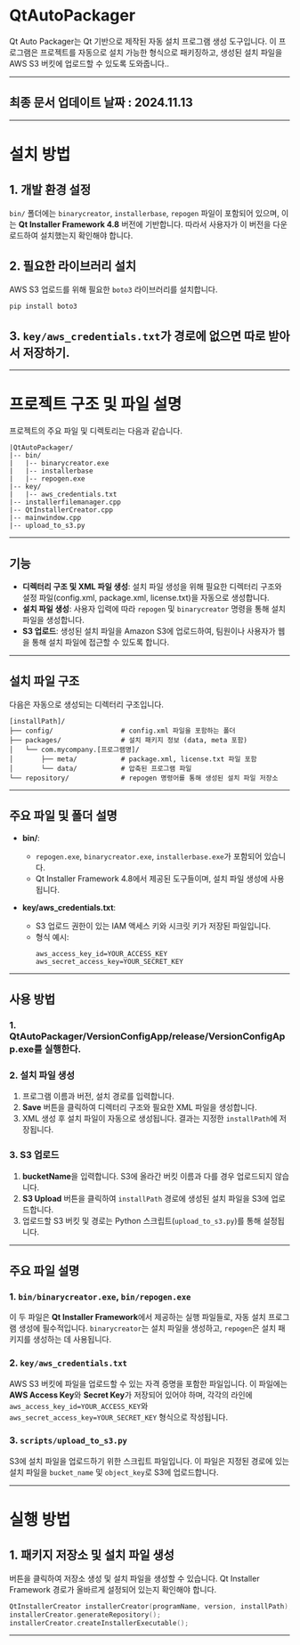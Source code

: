 # QtAutoPackager

Qt Auto Packager는 Qt 기반으로 제작된 자동 설치 프로그램 생성 도구입니다. 이 프로그램은 프로젝트를 자동으로 설치 가능한 형식으로 패키징하고, 생성된 설치 파일을 AWS S3 버킷에 업로드할 수 있도록 도와줍니다..

---

## 최종 문서 업데이트 날짜 : 2024.11.13

---

# 설치 방법

## 1. 개발 환경 설정  
`bin/` 폴더에는 `binarycreator`, `installerbase`, `repogen` 파일이 포함되어 있으며, 이는 **Qt Installer Framework 4.8** 버전에 기반합니다. 따라서 사용자가 이 버전을 다운로드하여 설치했는지 확인해야 합니다.

## 2. 필요한 라이브러리 설치  
AWS S3 업로드를 위해 필요한 `boto3` 라이브러리를 설치합니다. 

```bash
pip install boto3
```

## 3. `key/aws_credentials.txt`가 경로에 없으면 따로 받아서 저장하기.
---

# 프로젝트 구조 및 파일 설명

프로젝트의 주요 파일 및 디렉토리는 다음과 같습니다.

```
|QtAutoPackager/
|-- bin/
|   |-- binarycreator.exe
|   |-- installerbase
|   |-- repogen.exe
|-- key/
|   |-- aws_credentials.txt
|-- installerfilemanager.cpp
|-- QtInstallerCreator.cpp
|-- mainwindow.cpp
|-- upload_to_s3.py
```

---

## 기능

- **디렉터리 구조 및 XML 파일 생성**: 설치 파일 생성을 위해 필요한 디렉터리 구조와 설정 파일(config.xml, package.xml, license.txt)을 자동으로 생성합니다.
- **설치 파일 생성**: 사용자 입력에 따라 `repogen` 및 `binarycreator` 명령을 통해 설치 파일을 생성합니다.
- **S3 업로드**: 생성된 설치 파일을 Amazon S3에 업로드하여, 팀원이나 사용자가 웹을 통해 설치 파일에 접근할 수 있도록 합니다.

---

## 설치 파일 구조

다음은 자동으로 생성되는 디렉터리 구조입니다.

```
[installPath]/
├── config/                 # config.xml 파일을 포함하는 폴더
├── packages/               # 설치 패키지 정보 (data, meta 포함)
│   └── com.mycompany.[프로그램명]/
│       ├── meta/           # package.xml, license.txt 파일 포함
│       └── data/           # 압축된 프로그램 파일
└── repository/             # repogen 명령어를 통해 생성된 설치 파일 저장소
```

---

## 주요 파일 및 폴더 설명

- **bin/**:
  - `repogen.exe`, `binarycreator.exe`, `installerbase.exe`가 포함되어 있습니다.
  - Qt Installer Framework 4.8에서 제공된 도구들이며, 설치 파일 생성에 사용됩니다.
  
- **key/aws_credentials.txt**:
  - S3 업로드 권한이 있는 IAM 액세스 키와 시크릿 키가 저장된 파일입니다.
  - 형식 예시:
    ```
    aws_access_key_id=YOUR_ACCESS_KEY
    aws_secret_access_key=YOUR_SECRET_KEY
    ```

---

## 사용 방법

### 1. QtAutoPackager/VersionConfigApp/release/VersionConfigApp.exe를 실행한다.

### 2. 설치 파일 생성

1. 프로그램 이름과 버전, 설치 경로를 입력합니다.
2. **Save** 버튼을 클릭하여 디렉터리 구조와 필요한 XML 파일을 생성합니다.
3. XML 생성 후 설치 파일이 자동으로 생성됩니다. 결과는 지정한 `installPath`에 저장됩니다.

### 3. S3 업로드

1. **bucketName**을 입력합니다. S3에 올라간 버킷 이름과 다를 경우 업로드되지 않습니다.
2. **S3 Upload** 버튼을 클릭하여 `installPath` 경로에 생성된 설치 파일을 S3에 업로드합니다.
3. 업로드할 S3 버킷 및 경로는 Python 스크립트(`upload_to_s3.py`)를 통해 설정됩니다.

---

## 주요 파일 설명

### 1. `bin/binarycreator.exe`, `bin/repogen.exe`  
이 두 파일은 **Qt Installer Framework**에서 제공하는 실행 파일들로, 자동 설치 프로그램 생성에 필수적입니다. `binarycreator`는 설치 파일을 생성하고, `repogen`은 설치 패키지를 생성하는 데 사용됩니다.

### 2. `key/aws_credentials.txt`  
AWS S3 버킷에 파일을 업로드할 수 있는 자격 증명을 포함한 파일입니다. 이 파일에는 **AWS Access Key**와 **Secret Key**가 저장되어 있어야 하며, 각각의 라인에 `aws_access_key_id=YOUR_ACCESS_KEY`와 `aws_secret_access_key=YOUR_SECRET_KEY` 형식으로 작성됩니다.

### 3. `scripts/upload_to_s3.py`  
S3에 설치 파일을 업로드하기 위한 스크립트 파일입니다. 이 파일은 지정된 경로에 있는 설치 파일을 `bucket_name` 및 `object_key`로 S3에 업로드합니다.

---

# 실행 방법

## 1. 패키지 저장소 및 설치 파일 생성  
버튼을 클릭하여 저장소 생성 및 설치 파일을 생성할 수 있습니다. Qt Installer Framework 경로가 올바르게 설정되어 있는지 확인해야 합니다.

```cpp
QtInstallerCreator installerCreator(programName, version, installPath);
installerCreator.generateRepository();
installerCreator.createInstallerExecutable();
```
---